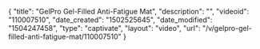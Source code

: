 {
    "title": "GelPro Gel-Filled Anti-Fatigue Mat",
    "description": "",
    "videoid": "110007510",
    "date_created": "1502525645",
    "date_modified": "1504247458",
    "type": "captivate",
    "layout": "video",
    "url": "\/v\/gelpro-gel-filled-anti-fatigue-mat\/110007510"
}